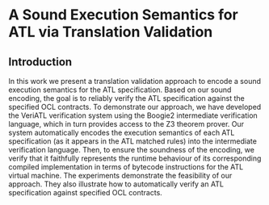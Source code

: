 A Sound Execution Semantics for ATL via Translation Validation
=======

Introduction
------
In this work we present a translation validation approach to encode a sound execution semantics for the ATL specification. Based on our sound encoding, the goal is to reliably verify the ATL specification against the specified OCL contracts. To demonstrate our approach, we have developed the VeriATL verification system using the Boogie2 intermediate verification language, which in turn provides access to the Z3 theorem prover. Our system automatically encodes the execution semantics of each ATL specification (as it appears in the ATL matched rules) into the intermediate verification language. Then, to ensure the soundness of the encoding, we verify that it faithfully represents the runtime behaviour of its corresponding compiled implementation in terms of bytecode instructions for the ATL virtual machine. The experiments demonstrate the feasibility of our approach. They also illustrate how to automatically verify an ATL specification against specified OCL contracts.



